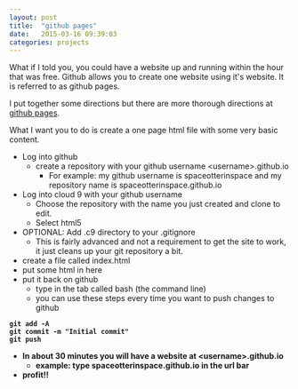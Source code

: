```yaml
---
layout: post
title:  "github pages"
date:   2015-03-16 09:39:03
categories: projects
---
```

What if I told you, you could have a website up and running within the hour that was free. Github allows you to create one website using it's website. It is referred to as github pages. 

I put together some directions but there are more thorough directions at [github pages][github pages]. 

What I want you to do is create a one page html file with some very basic content.

* Log into github 
    * create a repository with your github username \<username\>.github.io
       * For example: my github username is spaceotterinspace and my repository name is spaceotterinspace.github.io
* Log into cloud 9 with your github username
   * Choose the repository with the name you just created and clone to edit.
   * Select html5
* OPTIONAL: Add .c9 directory to your .gitignore
   * This is fairly advanced and not a requirement to get the site to work, it just cleans up your git repository a bit.
* create a file called index.html
* put some html in here
* put it back on github
    * type in the tab called bash (the command line) 
    * you can use these steps every time you want to push changes to github

<b><b />

    git add -A
    git commit -m "Initial commit"
    git push

* In about 30 minutes you will have a website at \<username\>.github.io
    * example: type spaceotterinspace.github.io in the url bar
* profit!!

[github pages]:   https://pages.github.com/
